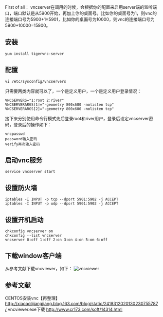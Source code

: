 First of all：
vncserver在调用的时候，会根据你的配置来启用server端的监听端口，端口默认是从5900开始，再加上你的桌面号。比如你的桌面号为1，则vnc的连接端口号为5900+1=5901，比如你的桌面号为10000，则vnc的连接端口号为5900+10000=15900。

安装
-
	yum install tigervnc-server
配置
-
	vi /etc/sysconfig/vncservers
只需要两类内容就可以了，一个是定义用户，一个是定义用户登录情况：
```
VNCSERVERS="1:root 2:river"
VNCSERVERARGS[1]="-geometry 800x600 -nolisten tcp"
VNCSERVERARGS[2]="-geometry 800x600 -nolisten tcp"
```
接下来分别使用命令行模式先后登录root和river用户，登录后设定vncserver密码，登录后的操作如下：

	vncpasswd
	password输入密码
	verify再次输入密码
启动vnc服务
-
	service vncserver start
设置防火墙
-
	iptables -I INPUT -p tcp --dport 5901:5902 -j ACCEPT
	iptables -I INPUT -p udp --dport 5901:5902 -j ACCEPT
设置开机启动
-
	chkconfig vncserver on
	chkconfig --list vncserver
	vncserver 0:off 1:off 2:on 3:on 4:on 5:on 6:off
下载window客户端
-
从参考文献下载vncviewer，如下：
![vncviewer](http://img.blog.csdn.net/20150206182858679)
 
参考文献
-
CENTOS安装vnc【再整理】
http://xiaoaolijiangjiang.blog.163.com/blog/static/2418312020130230755787/
vncviewer.exe下载
http://www.cr173.com/soft/14314.html
